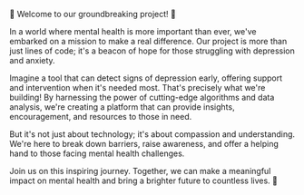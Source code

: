 🌟 Welcome to our groundbreaking project! 🌟

In a world where mental health is more important than ever, we've embarked on a mission to make a real difference. Our project is more than just lines of code; it's a beacon of hope for those struggling with depression and anxiety.

Imagine a tool that can detect signs of depression early, offering support and intervention when it's needed most. That's precisely what we're building! By harnessing the power of cutting-edge algorithms and data analysis, we're creating a platform that can provide insights, encouragement, and resources to those in need.

But it's not just about technology; it's about compassion and understanding. We're here to break down barriers, raise awareness, and offer a helping hand to those facing mental health challenges.

Join us on this inspiring journey. Together, we can make a meaningful impact on mental health and bring a brighter future to countless lives. 🌈
